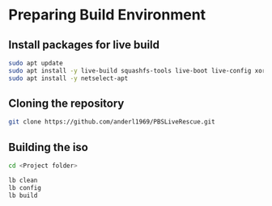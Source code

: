 # Preparing Build Environment
## Install packages for live build

```bash
sudo apt update
sudo apt install -y live-build squashfs-tools live-boot live-config xorriso isolinux
sudo apt install -y netselect-apt
```

## Cloning the repository

```bash
git clone https://github.com/anderl1969/PBSLiveRescue.git
```

## Building the iso

```bash
cd <Project folder>

lb clean
lb config
lb build
```
